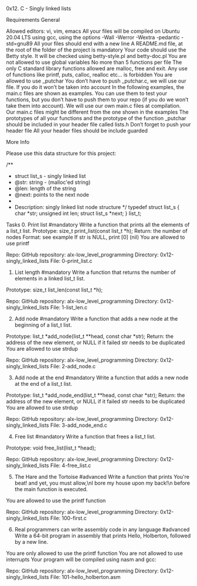 0x12. C - Singly linked lists

Requirements
General

Allowed editors: vi, vim, emacs
All your files will be compiled on Ubuntu 20.04 LTS using gcc, using the options -Wall -Werror -Wextra -pedantic -std=gnu89
All your files should end with a new line
A README.md file, at the root of the folder of the project is mandatory
Your code should use the Betty style. It will be checked using betty-style.pl and betty-doc.pl
You are not allowed to use global variables
No more than 5 functions per file
The only C standard library functions allowed are malloc, free and exit. Any use of functions like printf, puts, calloc, realloc etc… is forbidden
You are allowed to use _putchar
You don’t have to push _putchar.c, we will use our file. If you do it won’t be taken into account
In the following examples, the main.c files are shown as examples. You can use them to test your functions, but you don’t have to push them to your repo (if you do we won’t take them into account). We will use our own main.c files at compilation. Our main.c files might be different from the one shown in the examples
The prototypes of all your functions and the prototype of the function _putchar should be included in your header file called lists.h
Don’t forget to push your header file
All your header files should be include guarded

More Info

Please use this data structure for this project:

/**
 * struct list_s - singly linked list
 * @str: string - (malloc'ed string)
 * @len: length of the string
 * @next: points to the next node
 *
 * Description: singly linked list node structure
 */
typedef struct list_s
{
	char *str;
	unsigned int len;
	struct list_s *next;
} list_t;


Tasks
0. Print list
#mandatory
Write a function that prints all the elements of a list_t list.
Prototype: size_t print_list(const list_t *h);
Return: the number of nodes
Format: see example
If str is NULL, print [0] (nil)
You are allowed to use printf

Repo:
GitHub repository: alx-low_level_programming
Directory: 0x12-singly_linked_lists
File: 0-print_list.c


1. List length
#mandatory
Write a function that returns the number of elements in a linked list_t list.

Prototype: size_t list_len(const list_t *h);

Repo:
GitHub repository: alx-low_level_programming
Directory: 0x12-singly_linked_lists
File: 1-list_len.c



2. Add node
#mandatory
Write a function that adds a new node at the beginning of a list_t list.

Prototype: list_t *add_node(list_t **head, const char *str);
Return: the address of the new element, or NULL if it failed
str needs to be duplicated
You are allowed to use strdup

Repo:
GitHub repository: alx-low_level_programming
Directory: 0x12-singly_linked_lists
File: 2-add_node.c



3. Add node at the end
#mandatory
Write a function that adds a new node at the end of a list_t list.

Prototype: list_t *add_node_end(list_t **head, const char *str);
Return: the address of the new element, or NULL if it failed
str needs to be duplicated
You are allowed to use strdup

Repo:
GitHub repository: alx-low_level_programming
Directory: 0x12-singly_linked_lists
File: 3-add_node_end.c



4. Free list
#mandatory
Write a function that frees a list_t list.

Prototype: void free_list(list_t *head);

Repo:
GitHub repository: alx-low_level_programming
Directory: 0x12-singly_linked_lists
File: 4-free_list.c



5. The Hare and the Tortoise
#advanced
Write a function that prints You're beat! and yet, you must allow,\nI bore my house upon my back!\n before the main function is executed.

You are allowed to use the printf function

Repo:
GitHub repository: alx-low_level_programming
Directory: 0x12-singly_linked_lists
File: 100-first.c



6. Real programmers can write assembly code in any language
#advanced
Write a 64-bit program in assembly that prints Hello, Holberton, followed by a new line.

You are only allowed to use the printf function
You are not allowed to use interrupts
Your program will be compiled using nasm and gcc:

Repo:
GitHub repository: alx-low_level_programming
Directory: 0x12-singly_linked_lists
File: 101-hello_holberton.asm
